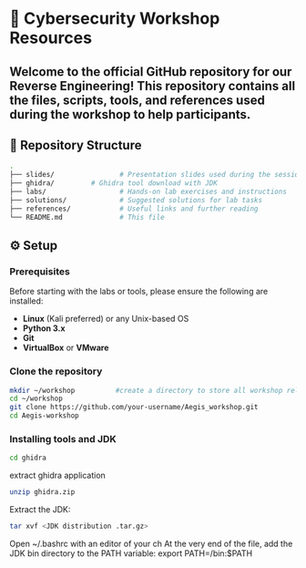 # 🔐 Cybersecurity Workshop Resources

Welcome to the official GitHub repository for our **Reverse Engineering**! This repository contains all the files, scripts, tools, and references used during the workshop to help participants.
---
## 📁 Repository Structure

```bash
.
├── slides/                # Presentation slides used during the session
├── ghidra/         # Ghidra tool download with JDK
├── labs/                  # Hands-on lab exercises and instructions
├── solutions/             # Suggested solutions for lab tasks
├── references/            # Useful links and further reading
└── README.md              # This file

```
## ⚙️ Setup
### Prerequisites
Before starting with the labs or tools, please ensure the following are installed:
- **Linux** (Kali preferred) or any Unix-based OS
- **Python 3.x**
- **Git**
- **VirtualBox** or **VMware**

### Clone the repository
```bash
mkdir ~/workshop          #create a directory to store all workshop related files
cd ~/workshop
git clone https://github.com/your-username/Aegis_workshop.git
cd Aegis-workshop
```
### Installing tools and JDK
```bash
cd ghidra
```
extract ghidra application
```bash
unzip ghidra.zip
```
Extract the JDK:
```bash
tar xvf <JDK distribution .tar.gz>
```
Open ~/.bashrc with an editor of your ch
At the very end of the file, add the JDK bin directory to the PATH variable:
export PATH=<path of extracted JDK dir>/bin:$PATH


